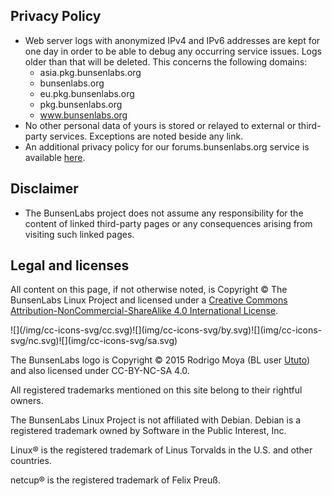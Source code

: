 ## Privacy Policy

  * Web server logs with anonymized IPv4 and IPv6 addresses are kept for
    one day in order to be able to debug any occurring service issues.
    Logs older than that will be deleted. This concerns the following
    domains:
      * asia.pkg.bunsenlabs.org
      * bunsenlabs.org
      * eu.pkg.bunsenlabs.org
      * pkg.bunsenlabs.org
      * www.bunsenlabs.org
  * No other personal data of yours is stored or relayed to external or
    third-party services. Exceptions are noted beside any link.
  * An additional privacy policy for our forums.bunsenlabs.org service
    is available [here](https://forums.bunsenlabs.org/misc.php?action=rules).

## Disclaimer

  * The BunsenLabs project does not assume any responsibility for the
    content of linked third-party pages or any consequences arising from
    visiting such linked pages.

## Legal and licenses

All content on this page, if not otherwise noted, is Copyright © The
BunsenLabs Linux Project and licensed under a [Creative Commons
Attribution-NonCommercial-ShareAlike 4.0 International
License](http://creativecommons.org/licenses/by-nc-sa/4.0/).

<div class="center icons">
![](/img/cc-icons-svg/cc.svg)![](img/cc-icons-svg/by.svg)![](img/cc-icons-svg/nc.svg)![](img/cc-icons-svg/sa.svg)
</div>

The BunsenLabs logo is Copyright © 2015 Rodrigo Moya (BL user
[Ututo](https://forums.bunsenlabs.org/profile.php?id=67)) and also
licensed under CC-BY-NC-SA 4.0.

All registered trademarks mentioned on this site belong to their rightful
owners.

The BunsenLabs Linux Project is not affiliated with Debian. Debian is a
registered trademark owned by Software in the Public Interest, Inc.

Linux® is the registered trademark of Linus Torvalds in the U.S.  and other
countries.

netcup® is the registered trademark of Felix Preuß.
